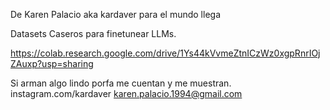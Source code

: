 De Karen Palacio aka kardaver para el mundo
llega

Datasets Caseros para finetunear LLMs.

https://colab.research.google.com/drive/1Ys44kVvmeZtnICzWz0xgpRnrIOjZAuxp?usp=sharing

Si arman algo lindo porfa me cuentan y me muestran.
instagram.com/kardaver
karen.palacio.1994@gmail.com
